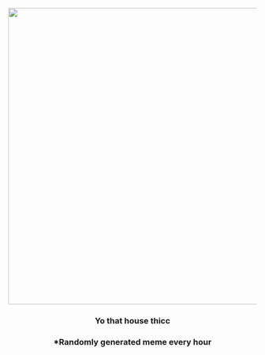 <p align="center">
        <img src="https://i.redd.it/h7msz220o0b91.gif" width="600" height="600">
        </p>
        <h3 align="center">Yo that house thicc</h3>
        <h3 align="center">*Randomly generated meme every hour</h3>
    